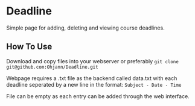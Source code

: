 Deadline
========

Simple page for adding, deleting and viewing course deadlines.


How To Use
-----------
Download and copy files into your webserver or preferably `git clone git@github.com:Ohjann/Deadline.git`

Webpage requires a .txt file as the backend called data.txt with each deadline seperated by a new line in the format:
`Subject - Date - Time`

File can be empty as each entry can be added through the web interface.
